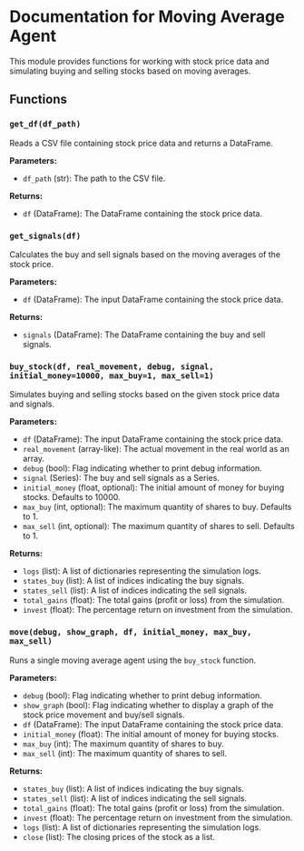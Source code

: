 # Documentation for Moving Average Agent

This module provides functions for working with stock price data and simulating buying and selling stocks based on moving averages.

## Functions

### `get_df(df_path)`

Reads a CSV file containing stock price data and returns a DataFrame.

**Parameters:**

- `df_path` (str): The path to the CSV file.

**Returns:**

- `df` (DataFrame): The DataFrame containing the stock price data.

### `get_signals(df)`

Calculates the buy and sell signals based on the moving averages of the stock price.

**Parameters:**

- `df` (DataFrame): The input DataFrame containing the stock price data.

**Returns:**

- `signals` (DataFrame): The DataFrame containing the buy and sell signals.

### `buy_stock(df, real_movement, debug, signal, initial_money=10000, max_buy=1, max_sell=1)`

Simulates buying and selling stocks based on the given stock price data and signals.

**Parameters:**

- `df` (DataFrame): The input DataFrame containing the stock price data.
- `real_movement` (array-like): The actual movement in the real world as an array.
- `debug` (bool): Flag indicating whether to print debug information.
- `signal` (Series): The buy and sell signals as a Series.
- `initial_money` (float, optional): The initial amount of money for buying stocks. Defaults to 10000.
- `max_buy` (int, optional): The maximum quantity of shares to buy. Defaults to 1.
- `max_sell` (int, optional): The maximum quantity of shares to sell. Defaults to 1.

**Returns:**

- `logs` (list): A list of dictionaries representing the simulation logs.
- `states_buy` (list): A list of indices indicating the buy signals.
- `states_sell` (list): A list of indices indicating the sell signals.
- `total_gains` (float): The total gains (profit or loss) from the simulation.
- `invest` (float): The percentage return on investment from the simulation.

### `move(debug, show_graph, df, initial_money, max_buy, max_sell)`

Runs a single moving average agent using the `buy_stock` function.

**Parameters:**

- `debug` (bool): Flag indicating whether to print debug information.
- `show_graph` (bool): Flag indicating whether to display a graph of the stock price movement and buy/sell signals.
- `df` (DataFrame): The input DataFrame containing the stock price data.
- `initial_money` (float): The initial amount of money for buying stocks.
- `max_buy` (int): The maximum quantity of shares to buy.
- `max_sell` (int): The maximum quantity of shares to sell.

**Returns:**

- `states_buy` (list): A list of indices indicating the buy signals.
- `states_sell` (list): A list of indices indicating the sell signals.
- `total_gains` (float): The total gains (profit or loss) from the simulation.
- `invest` (float): The percentage return on investment from the simulation.
- `logs` (list): A list of dictionaries representing the simulation logs.
- `close` (list): The closing prices of the stock as a list.
